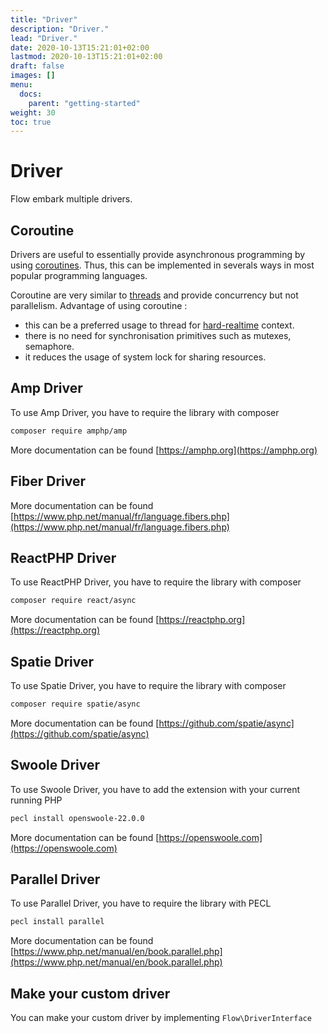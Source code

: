 ```yaml
---
title: "Driver"
description: "Driver."
lead: "Driver."
date: 2020-10-13T15:21:01+02:00
lastmod: 2020-10-13T15:21:01+02:00
draft: false
images: []
menu:
  docs:
    parent: "getting-started"
weight: 30
toc: true
---
```


# Driver

Flow embark multiple drivers.

## Coroutine

Drivers are useful to essentially provide asynchronous programming by using [coroutines](https://en.wikipedia.org/wiki/Coroutine).
Thus, this can be implemented in severals ways in most popular programming languages.

Coroutine are very similar to [threads](https://en.wikipedia.org/wiki/Thread_(computing)) and provide concurrency but not parallelism.
Advantage of using coroutine :
- this can be a preferred usage to thread for [hard-realtime](https://en.wikipedia.org/wiki/Real-time_computing#Hard) context.
- there is no need for synchronisation primitives such as mutexes, semaphore.
- it reduces the usage of system lock for sharing resources.

## Amp Driver

To use Amp Driver, you have to require the library with composer

```bash
composer require amphp/amp
```

More documentation can be found [https://amphp.org](https://amphp.org)

## Fiber Driver

More documentation can be found [https://www.php.net/manual/fr/language.fibers.php](https://www.php.net/manual/fr/language.fibers.php)

## ReactPHP Driver

To use ReactPHP Driver, you have to require the library with composer

```bash
composer require react/async
```

More documentation can be found [https://reactphp.org](https://reactphp.org)

## Spatie Driver

To use Spatie Driver, you have to require the library with composer

```bash
composer require spatie/async
```

More documentation can be found [https://github.com/spatie/async](https://github.com/spatie/async)

## Swoole Driver

To use Swoole Driver, you have to add the extension with your current running PHP

```bash
pecl install openswoole-22.0.0
```

More documentation can be found [https://openswoole.com](https://openswoole.com)

## Parallel Driver

To use Parallel Driver, you have to require the library with PECL

```bash
pecl install parallel
```

More documentation can be found [https://www.php.net/manual/en/book.parallel.php](https://www.php.net/manual/en/book.parallel.php)

## Make your custom driver

You can make your custom driver by implementing `Flow\DriverInterface`
